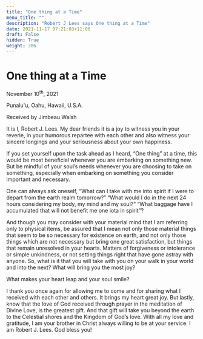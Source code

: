 ```yaml
---
title: "One thing at a Time"
menu_title: ""
description: "Robert J Lees says One thing at a Time"
date: 2021-11-17 07:21:03+11:00
draft: False
hidden: True
weight: 386
---
```

# One thing at a Time

November 10<sup>th</sup>, 2021 

Punalu'u, Oahu, Hawaii, U.S.A.

Received by Jimbeau Walsh   



It is I, Robert J. Lees. My dear friends it is a joy to witness you in your reverie, in your humorous repartee with each other and also witness your sincere longings and your seriousness about your own happiness. 

If you set yourself upon the task ahead as I heard, “One thing” at a time, this would be most beneficial whenever you are embarking on something new. But be mindful of your soul’s needs whenever you are choosing to take on something, especially when embarking on something you consider important and necessary. 

One can always ask oneself, “What can I take with me into spirit if I were to depart from the earth realm tomorrow?” “What would I do in the next 24 hours considering my body, my mind and my soul?” “What baggage have I accumulated that will not benefit me one iota in spirit”? 

And though you may consider with your material mind that I am referring only to physical items, be assured that I mean not only those material things that seem to be so necessary for existence on earth, and not only those things which are not necessary but bring one great satisfaction, but things that remain unresolved in your hearts. Matters of forgiveness or intolerance or simple unkindness, or not setting things right that have gone astray with anyone. So, what is it that you will take with you on your walk in your world and into the next? What will bring you the most joy?

What makes your heart leap and your soul smile? 

I thank you once again for allowing me to come and for sharing what I received with each other and others. It brings my heart great joy. But lastly, know that the love of God received through prayer in the meditation of Divine Love, is the greatest gift. And that gift will take you beyond the earth to the Celestial shores and the Kingdom of God’s love. With all my love and gratitude, I am your brother in Christ always willing to be at your service. I am Robert J. Lees. God bless you!  